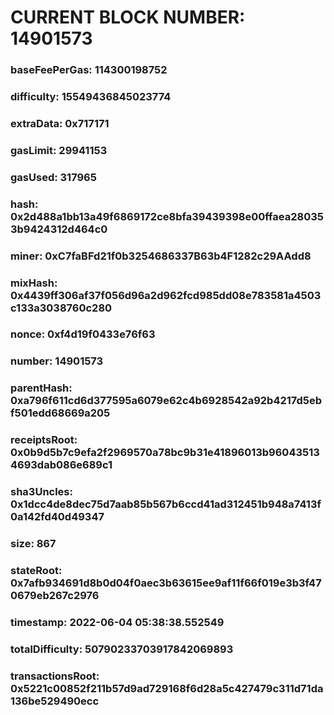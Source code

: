 # CURRENT BLOCK NUMBER: 14901573

### baseFeePerGas: 114300198752
### difficulty: 15549436845023774
### extraData: 0x717171
### gasLimit: 29941153
### gasUsed: 317965
### hash: 0x2d488a1bb13a49f6869172ce8bfa39439398e00ffaea280353b9424312d464c0
### miner: 0xC7faBFd21f0b3254686337B63b4F1282c29AAdd8
### mixHash: 0x4439ff306af37f056d96a2d962fcd985dd08e783581a4503c133a3038760c280
### nonce: 0xf4d19f0433e76f63
### number: 14901573
### parentHash: 0xa796f611cd6d377595a6079e62c4b6928542a92b4217d5ebf501edd68669a205
### receiptsRoot: 0x0b9d5b7c9efa2f2969570a78bc9b31e41896013b960435134693dab086e689c1
### sha3Uncles: 0x1dcc4de8dec75d7aab85b567b6ccd41ad312451b948a7413f0a142fd40d49347
### size: 867
### stateRoot: 0x7afb934691d8b0d04f0aec3b63615ee9af11f66f019e3b3f470679eb267c2976
### timestamp: 2022-06-04 05:38:38.552549
### totalDifficulty: 50790233703917842069893
### transactionsRoot: 0x5221c00852f211b57d9ad729168f6d28a5c427479c311d71da136be529490ecc
